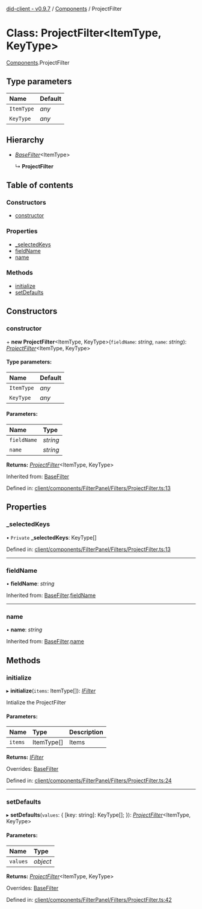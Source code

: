 [did-client - v0.9.7](../README.md) / [Components](../modules/components.md) / ProjectFilter

# Class: ProjectFilter<ItemType, KeyType\>

[Components](../modules/components.md).ProjectFilter

## Type parameters

Name | Default |
:------ | :------ |
`ItemType` | *any* |
`KeyType` | *any* |

## Hierarchy

* [*BaseFilter*](components.basefilter.md)<ItemType\>

  ↳ **ProjectFilter**

## Table of contents

### Constructors

- [constructor](components.projectfilter.md#constructor)

### Properties

- [\_selectedKeys](components.projectfilter.md#_selectedkeys)
- [fieldName](components.projectfilter.md#fieldname)
- [name](components.projectfilter.md#name)

### Methods

- [initialize](components.projectfilter.md#initialize)
- [setDefaults](components.projectfilter.md#setdefaults)

## Constructors

### constructor

\+ **new ProjectFilter**<ItemType, KeyType\>(`fieldName`: *string*, `name`: *string*): [*ProjectFilter*](components.projectfilter.md)<ItemType, KeyType\>

#### Type parameters:

Name | Default |
:------ | :------ |
`ItemType` | *any* |
`KeyType` | *any* |

#### Parameters:

Name | Type |
:------ | :------ |
`fieldName` | *string* |
`name` | *string* |

**Returns:** [*ProjectFilter*](components.projectfilter.md)<ItemType, KeyType\>

Inherited from: [BaseFilter](components.basefilter.md)

Defined in: [client/components/FilterPanel/Filters/ProjectFilter.ts:13](https://github.com/Puzzlepart/did/blob/dev/client/components/FilterPanel/Filters/ProjectFilter.ts#L13)

## Properties

### \_selectedKeys

• `Private` **\_selectedKeys**: KeyType[]

Defined in: [client/components/FilterPanel/Filters/ProjectFilter.ts:13](https://github.com/Puzzlepart/did/blob/dev/client/components/FilterPanel/Filters/ProjectFilter.ts#L13)

___

### fieldName

• **fieldName**: *string*

Inherited from: [BaseFilter](components.basefilter.md).[fieldName](components.basefilter.md#fieldname)

___

### name

• **name**: *string*

Inherited from: [BaseFilter](components.basefilter.md).[name](components.basefilter.md#name)

## Methods

### initialize

▸ **initialize**(`items`: ItemType[]): [*IFilter*](../interfaces/components.ifilter.md)

Intialize the ProjectFilter

#### Parameters:

Name | Type | Description |
:------ | :------ | :------ |
`items` | ItemType[] | Items    |

**Returns:** [*IFilter*](../interfaces/components.ifilter.md)

Overrides: [BaseFilter](components.basefilter.md)

Defined in: [client/components/FilterPanel/Filters/ProjectFilter.ts:24](https://github.com/Puzzlepart/did/blob/dev/client/components/FilterPanel/Filters/ProjectFilter.ts#L24)

___

### setDefaults

▸ **setDefaults**(`values`: { [key: string]: KeyType[];  }): [*ProjectFilter*](components.projectfilter.md)<ItemType, KeyType\>

#### Parameters:

Name | Type |
:------ | :------ |
`values` | *object* |

**Returns:** [*ProjectFilter*](components.projectfilter.md)<ItemType, KeyType\>

Overrides: [BaseFilter](components.basefilter.md)

Defined in: [client/components/FilterPanel/Filters/ProjectFilter.ts:42](https://github.com/Puzzlepart/did/blob/dev/client/components/FilterPanel/Filters/ProjectFilter.ts#L42)
